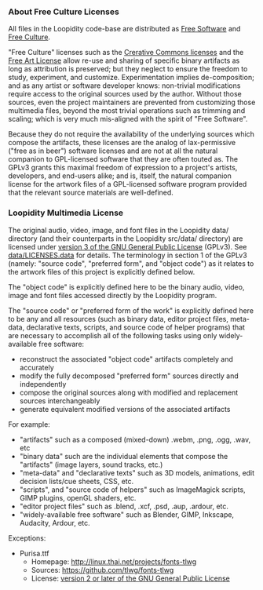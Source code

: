 ### About Free Culture Licenses

All files in the Loopidity code-base are distributed as
[Free Software](https://www.gnu.org/philosophy/free-sw.html) and
[Free Culture](http://freedomdefined.org/Definition).

"Free Culture" licenses such as
the [Crerative Commons licenses](https://creativecommons.org/share-your-work/licensing-types-examples/)
and the [Free Art License](http://artlibre.org/licence/lal/en/)
allow re-use and sharing of specific binary artifacts as long as attribution is preserved;
but they neglect to ensure the freedom to study, experiment, and customize.
Experimentation implies de-composition; and as any artist or software developer knows:
non-trivial modifications require access to the original sources used by the author.
Without those sources, even the project maintainers are prevented from customizing those
multimedia files, beyond the most trivial operations such as trimming and scaling;
which is very much mis-aligned with the spirit of "Free Software".

Because they do not require the availability of the underlying sources which compose the artifacts,
these licenses are the analog of lax-permissive ("free as in beer") software licenses
and are not at all the natural companion to GPL-licensed software that they are often touted as.
The GPLv3 grants this maximal freedom of expression to a project's artists, developers, and end-users alike;
and is, itself, the natural companion license for the artwork files of a GPL-licensed software program
provided that the relevant source materials are well-defined.


### Loopidity Multimedia License

The original audio, video, image, and font files in the Loopidity data/ directory
(and their counterparts in the Loopidity src/data/ directory)
are licensed under [version 3 of the GNU General Public License](../COPYING) (GPLv3).
See [data/LICENSES.data](LICENSES.data) for details. The terminology in section 1 of the GPLv3 (namely: "source code", "preferred form", and "object code")
as it relates to the artwork files of this project is explicitly defined below.

The "object code" is explicitly defined here to be the binary audio, video, image and font files
accessed directly by the Loopidity program.

The "source code" or "preferred form of the work" is explicitly defined here to be any and all resources
(such as binary data, editor project files, meta-data, declarative texts, scripts, and source code of helper programs)
that are necessary to accomplish all of the following tasks using only widely-available free software:

* reconstruct the associated "object code" artifacts completely and accurately
* modify the fully decomposed "preferred form" sources directly and independently
* compose the original sources along with modified and replacement sources interchangeably
* generate equivalent modified versions of the associated artifacts

For example:

* "artifacts" such as a composed (mixed-down) .webm, .png, .ogg, .wav, etc
* "binary data" such are the individual elements that compose the "artifacts" (image layers, sound tracks, etc.)
* "meta-data" and "declarative texts" such as 3D models, animations, edit decision lists/cue sheets, CSS, etc.
* "scripts", and "source code of helpers" such as ImageMagick scripts, GIMP plugins, openGL shaders, etc.
* "editor project files" such as .blend, .xcf, .psd, .aup, .ardour, etc.
* "widely-available free software" such as Blender, GIMP, Inkscape, Audacity, Ardour, etc.


Exceptions:

* Purisa.ttf
  - Homepage: http://linux.thai.net/projects/fonts-tlwg
  - Sources:  https://github.com/tlwg/fonts-tlwg
  - License:  [version 2 or later of the GNU General Public License](COPYING.fonts)
